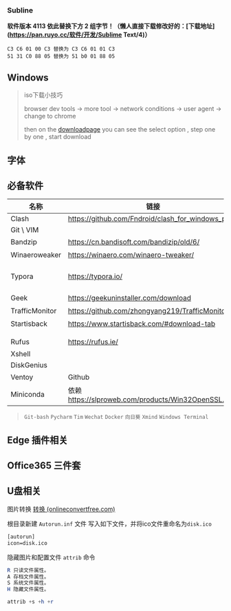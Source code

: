 ### Subline

**软件版本 4113 依此替换下方 2 组字节！（懒人直接下载修改好的：[下载地址](https://pan.ruyo.cc/软件/开发/Sublime Text/4)）**

```shell
C3 C6 01 00 C3 替换为 C3 C6 01 01 C3
51 31 C0 88 05 替换为 51 b0 01 88 05
```



## Windows 

> iso下载小技巧
>
> browser dev tools  ->  more tool -> network conditions ->  user agent -> change to chrome  
>
> then on the [downloadpage](https://www.microsoft.com/en-gb/software-download/windows10ISO) you can see the select option , step one by one , start  download



## 字体



## 必备软件

| 名称           | 链接                                                 | 描述                                                  |
| -------------- | ---------------------------------------------------- | ----------------------------------------------------- |
| Clash          | https://github.com/Fndroid/clash_for_windows_pkg     |                                                       |
| Git \ VIM      |                                                      |                                                       |
| Bandzip        | https://cn.bandisoft.com/bandizip/old/6/             | 超好用压缩软件                                        |
| Winaeroweaker  | https://winaero.com/winaero-tweaker/                 | windows美化                                           |
| Typora         | https://typora.io/                                   | 主题 https://github.com/kinoute/typora-hivacruz-theme |
| Geek           | https://geekuninstaller.com/download                 | 垃圾清理                                              |
| TrafficMonitor | https://github.com/zhongyang219/TrafficMonitor       | 网速工具                                              |
| Startisback    | https://www.startisback.com/#download-tab            | 任务栏美化                                            |
|                |                                                      |                                                       |
|                |                                                      |                                                       |
| Rufus          | https://rufus.ie/                                    | u盘安装工具                                           |
| Xshell         |                                                      |                                                       |
| DiskGenius     |                                                      |                                                       |
| Ventoy         | Github                                               | 系统安装工具                                          |
| Miniconda      | 依赖 https://slproweb.com/products/Win32OpenSSL.html |                                                       |

> `Git-bash`  `Pycharm`   `Tim`   `Wechat`  `Docker`  `向日葵` `Xmind` `Windows Terminal`

## Edge 插件相关

## Office365 三件套

## U盘相关

图片转换  [转换 (onlineconvertfree.com)](https://onlineconvertfree.com/zh/complete/svg-ico/)

根目录新建 `Autorun.inf` 文件 写入如下文件，并将ico文件重命名为`disk.ico`

```txt
[autorun]
icon=disk.ico
```

隐藏图片和配置文件 `attrib` 命令

```powershell
R 只读文件属性。
A 存档文件属性。
S 系统文件属性。
H 隐藏文件属性。

attrib +s +h +r 
```

